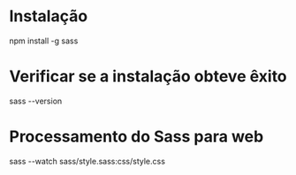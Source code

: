 # Instalação
   npm install -g sass


# Verificar se a instalação obteve êxito
   sass --version

# Processamento do Sass para web
   sass --watch sass/style.sass:css/style.css
